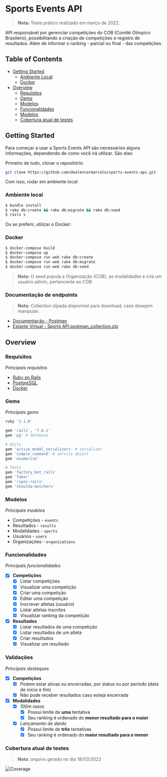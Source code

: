 # Sports Events API
> **Nota:** Teste prático realizado em março de 2022.

API responsável por gerenciar competições do COB (Comitê Olímpico Brasileiro), possibilitando a criação de competições e registro de resultados. Além de informar o ranking - parcial ou final - das competições.

## Table of Contents
- [Getting Started](#getting-started)
    - [Ambiente Local](#ambiente-local)
    - [Docker](#docker)
- [Overview](#overview)
  - [Requisitos](#requisitos)
  - [Gems](#gems)
  - [Modelos](#modelos)
  - [Funcionalidades](#funcionalidades)
  - [Modelos](#modelos)
  - [Cobertura atual de testes](#cobertura-atual-de-testes)


## Getting Started
Para começar a usar a Sports Events API são necessários alguns informações, dependendo de como você irá utilizar. São elas:

Primeiro de tudo, clonar o repositório:
```sh
git clone https://github.com/dealencarmarcelo/sports-events-api.git
```
Com isso, rodar em ambiente local:
### Ambiente local
```sh
$ bundle install
$ rake db:create && rake db:migrate && rake db:seed
$ rails s
```

Ou se preferir, utilizar o Docker:
### Docker
```sh
$ docker-compose build
$ docker-compose up
$ docker-compose run web rake db:create
$ docker-compose run web rake db:migrate
$ docker-compose run web rake db:seed
```
> **Nota:** O seed popula a Organização (COB), as modalidades e cria um usuário admin, pertencente ao COB

### Documentação de endpoints
> **Nota:** Collection zipada disponível para download, caso desejem manipular.

- [Documentação - Postman](https://documenter.getpostman.com/view/5947814/UVsPN4V7)
- [Estante Virtual - Sports API.postman_collection.zip](https://github.com/dealencarmarcelo/sports-events-api/files/8299944/Estante.Virtual.-.Sports.API.postman_collection.zip)

## Overview

### Requisitos
*Principais requisitos*
* [Ruby on Rails](https://rubyonrails.org/)
* [PostgreSQL](https://www.postgresql.org/)
* [Docker](https://docker.wpengine.com/)

### Gems
*Principais gems*
``` ruby
ruby '3.1.0'

gem 'rails', '7.0.1'
gem 'pg' # database

# Utils
gem 'active_model_serializers' # serializer
gem 'simple_command' # service object
gem 'enumerize'

# Tests
gem 'factory_bot_rails'
gem 'faker'
gem 'rspec-rails'
gem 'shoulda-matchers'
```
### Modelos
*Principais modelos*
* Competições - `events`
* Resultados - `results`
* Modalidades - `sports`
* Usuários - `users`
* Organizações - `organizations`

### Funcionalidades
*Principais funcionalidades*
- [x] **Competições**
  - [x] Listar competições
  - [x] Visualizar uma competição
  - [x] Criar uma competição
  - [x] Editar uma competição
  - [x] Inscrever atletas (usuário)
  - [x] Listar atletas inscritos
  - [x] Visualizar ranking da competição
- [x] **Resultados**
  - [x] Listar resultados de uma competição
  - [x] Listar resultados de um atleta
  - [x] Criar resultados
  - [x] Visualizar um resultado

### Validações
*Principais destaques*
- [x] **Competições**
  - [x] Podem estar ativas ou encerradas, por status ou por período (data de início e fim)
  - [x] Não pode receber resultados caso esteja encerrada
- [x] **Modalidades**
  - [x] *100m rasos*
    - [x] Possui limite de **uma** tentativa
    - [x] Seu ranking é ordenado do **menor resultado para o maior**
  - [x] *Lançamento de dardo*
    - [x] Possui limite de **três** tentativas
    - [x] Seu ranking é ordenado do **maior resultado para o menor**

### Cobertura atual de testes
> **Nota**: arquivo gerado no dia *18/03/2022*

![Coverage](https://user-images.githubusercontent.com/24737532/158939100-85d773a4-8d83-4c5b-8c32-775c695536ae.png)


